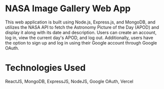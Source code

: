 # NASA Image Gallery Web App

This web application is built using Node.js, Express.js, and MongoDB, and utilizes the NASA API to fetch the Astronomy Picture of the Day (APOD) and display it along with its date and description. Users can create an account, log in, view the current day's APOD, and log out. Additionally, users have the option to sign up and log in using their Google account through Google OAuth.

# Technologies Used
ReactJS, 
MongoDB, 
ExpressJS, 
NodeJS, 
Google OAuth, 
Vercel
